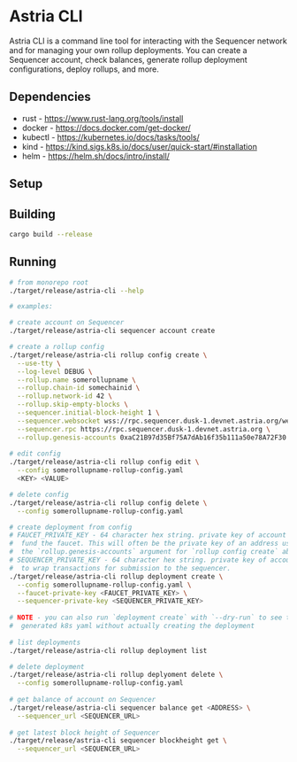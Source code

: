 # Astria CLI

Astria CLI is a command line tool for interacting with the Sequencer network
and for managing your own rollup deployments. You can create a
Sequencer account, check balances, generate rollup deployment configurations,
deploy rollups, and more.

## Dependencies

* rust - https://www.rust-lang.org/tools/install
* docker - https://docs.docker.com/get-docker/
* kubectl - https://kubernetes.io/docs/tasks/tools/
* kind - https://kind.sigs.k8s.io/docs/user/quick-start/#installation 
* helm - https://helm.sh/docs/intro/install/

## Setup

## Building

```sh
cargo build --release
```

## Running

```sh
# from monorepo root
./target/release/astria-cli --help

# examples:

# create account on Sequencer
./target/release/astria-cli sequencer account create

# create a rollup config
./target/release/astria-cli rollup config create \
  --use-tty \
  --log-level DEBUG \
  --rollup.name somerollupname \
  --rollup.chain-id somechainid \
  --rollup.network-id 42 \
  --rollup.skip-empty-blocks \
  --sequencer.initial-block-height 1 \
  --sequencer.websocket wss://rpc.sequencer.dusk-1.devnet.astria.org/websocket \
  --sequencer.rpc https://rpc.sequencer.dusk-1.devnet.astria.org \
  --rollup.genesis-accounts 0xaC21B97d35Bf75A7dAb16f35b111a50e78A72F30:100000000000000000000
  
# edit config
./target/release/astria-cli rollup config edit \
  --config somerollupname-rollup-config.yaml
  <KEY> <VALUE>

# delete config
./target/release/astria-cli rollup config delete \
  --config somerollupname-rollup-config.yaml

# create deployment from config
# FAUCET_PRIVATE_KEY - 64 character hex string. private key of account used to
#  fund the faucet. This will often be the private key of an address used in
#  the `rollup.genesis-accounts` argument for `rollup config create` above.
# SEQUENCER_PRIVATE_KEY - 64 character hex string. private key of account used
#  to wrap transactions for submission to the sequencer.
./target/release/astria-cli rollup deployment create \
  --config somerollupname-rollup-config.yaml \
  --faucet-private-key <FAUCET_PRIVATE_KEY> \
  --sequencer-private-key <SEQUENCER_PRIVATE_KEY>
  
# NOTE - you can also run `deployment create` with `--dry-run` to see the
#  generated k8s yaml without actually creating the deployment
  
# list deployments
./target/release/astria-cli rollup deployment list

# delete deployment
./target/release/astria-cli rollup deplyoment delete \
  --config somerollupname-rollup-config.yaml
  
# get balance of account on Sequencer
./target/release/astria-cli sequencer balance get <ADDRESS> \
  --sequencer_url <SEQUENCER_URL>
  
# get latest block height of Sequencer
./target/release/astria-cli sequencer blockheight get \
  --sequencer_url <SEQUENCER_URL>
```
